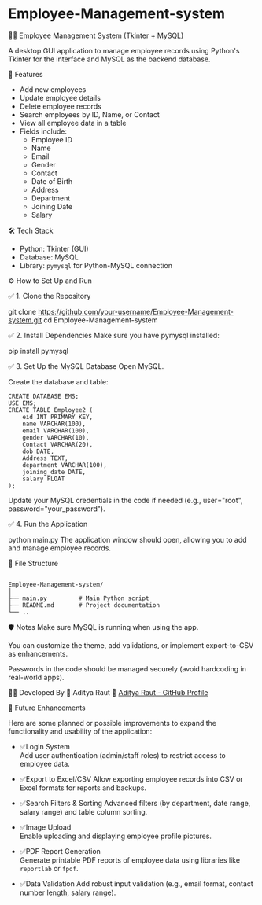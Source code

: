 # Employee-Management-system
 🧑‍💼 Employee Management System (Tkinter + MySQL)

A desktop GUI application to manage employee records using Python's Tkinter for the interface and MySQL as the backend database.


 📌 Features

- Add new employees
- Update employee details
- Delete employee records
- Search employees by ID, Name, or Contact
- View all employee data in a table
- Fields include:
  - Employee ID
  - Name
  - Email
  - Gender
  - Contact
  - Date of Birth
  - Address
  - Department
  - Joining Date
  - Salary



 🛠 Tech Stack

- Python: Tkinter (GUI)
- Database: MySQL
- Library: `pymysql` for Python-MySQL connection




 ⚙️ How to Set Up and Run

 ✅ 1. Clone the Repository


git clone https://github.com/your-username/Employee-Management-system.git
cd Employee-Management-system



✅ 2. Install Dependencies
Make sure you have pymysql installed:

pip install pymysql



✅ 3. Set Up the MySQL Database
Open MySQL.

Create the database and table:
```
CREATE DATABASE EMS;
USE EMS;
CREATE TABLE Employee2 (
    eid INT PRIMARY KEY,
    name VARCHAR(100),
    email VARCHAR(100),
    gender VARCHAR(10),
    Contact VARCHAR(20),
    dob DATE,
    Address TEXT,
    department VARCHAR(100),
    joining_date DATE,
    salary FLOAT
);
```
Update your MySQL credentials in the code if needed (e.g., user="root", password="your_password").




✅ 4. Run the Application


python main.py
The application window should open, allowing you to add and manage employee records.



📁 File Structure
```

Employee-Management-system/
│
├── main.py         # Main Python script
├── README.md       # Project documentation
└── ..
```



🛡️ Notes
Make sure MySQL is running when using the app.

You can customize the theme, add validations, or implement export-to-CSV as enhancements.

Passwords in the code should be managed securely (avoid hardcoding in real-world apps).



👨‍💻 Developed By
🚀 Aditya Raut
📌 [Aditya Raut - GitHub Profile](https://github.com/Adityaraut67)




 🚀 Future Enhancements

Here are some planned or possible improvements to expand the functionality and usability of the application:

- ✅Login System  
  Add user authentication (admin/staff roles) to restrict access to employee data.


- ✅Export to Excel/CSV
  Allow exporting employee records into CSV or Excel formats for reports and backups.


- ✅Search Filters & Sorting 
  Advanced filters (by department, date range, salary range) and table column sorting.


- ✅Image Upload  
  Enable uploading and displaying employee profile pictures.


- ✅PDF Report Generation  
  Generate printable PDF reports of employee data using libraries like `reportlab` or `fpdf`.


- ✅Data Validation 
  Add robust input validation (e.g., email format, contact number length, salary range).
